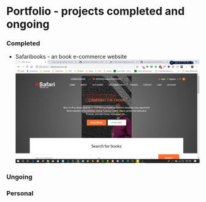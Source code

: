 # Portfolio - projects completed and ongoing
### Completed
- Safaribooks - an book e-commerce website
![Safaribooks](/images/1.png)
### Ungoing
### Personal